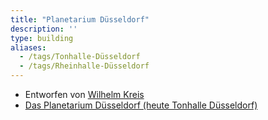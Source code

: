 ```yaml
---
title: "Planetarium Düsseldorf"
description: ''
type: building
aliases:
  - /tags/Tonhalle-Düsseldorf
  - /tags/Rheinhalle-Düsseldorf
---
```


* Entworfen von [Wilhelm Kreis](/tags/Wilhelm-Kreis)
* [Das Planetarium Düsseldorf (heute Tonhalle Düsseldorf)](https://de.wikipedia.org/wiki/Tonhalle_D%C3%BCsseldorf)
